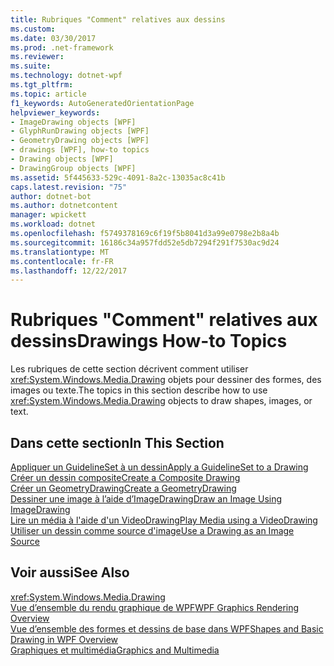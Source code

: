 ```yaml
---
title: Rubriques "Comment" relatives aux dessins
ms.custom: 
ms.date: 03/30/2017
ms.prod: .net-framework
ms.reviewer: 
ms.suite: 
ms.technology: dotnet-wpf
ms.tgt_pltfrm: 
ms.topic: article
f1_keywords: AutoGeneratedOrientationPage
helpviewer_keywords:
- ImageDrawing objects [WPF]
- GlyphRunDrawing objects [WPF]
- GeometryDrawing objects [WPF]
- drawings [WPF], how-to topics
- Drawing objects [WPF]
- DrawingGroup objects [WPF]
ms.assetid: 5f445633-529c-4091-8a2c-13035ac8c41b
caps.latest.revision: "75"
author: dotnet-bot
ms.author: dotnetcontent
manager: wpickett
ms.workload: dotnet
ms.openlocfilehash: f5749378169c6f19f5b8041d3a99e0798e2b8a4b
ms.sourcegitcommit: 16186c34a957fdd52e5db7294f291f7530ac9d24
ms.translationtype: MT
ms.contentlocale: fr-FR
ms.lasthandoff: 12/22/2017
---
```

# <a name="drawings-how-to-topics"></a><span data-ttu-id="cf28a-102">Rubriques "Comment" relatives aux dessins</span><span class="sxs-lookup"><span data-stu-id="cf28a-102">Drawings How-to Topics</span></span>
<span data-ttu-id="cf28a-103">Les rubriques de cette section décrivent comment utiliser <xref:System.Windows.Media.Drawing> objets pour dessiner des formes, des images ou texte.</span><span class="sxs-lookup"><span data-stu-id="cf28a-103">The topics in this section describe how to use <xref:System.Windows.Media.Drawing> objects to draw shapes, images, or text.</span></span>  
  
## <a name="in-this-section"></a><span data-ttu-id="cf28a-104">Dans cette section</span><span class="sxs-lookup"><span data-stu-id="cf28a-104">In This Section</span></span>  
 [<span data-ttu-id="cf28a-105">Appliquer un GuidelineSet à un dessin</span><span class="sxs-lookup"><span data-stu-id="cf28a-105">Apply a GuidelineSet to a Drawing</span></span>](../../../../docs/framework/wpf/graphics-multimedia/how-to-apply-a-guidelineset-to-a-drawing.md)  
  [<span data-ttu-id="cf28a-106">Créer un dessin composite</span><span class="sxs-lookup"><span data-stu-id="cf28a-106">Create a Composite Drawing</span></span>](../../../../docs/framework/wpf/graphics-multimedia/how-to-create-a-composite-drawing.md)  
  [<span data-ttu-id="cf28a-107">Créer un GeometryDrawing</span><span class="sxs-lookup"><span data-stu-id="cf28a-107">Create a GeometryDrawing</span></span>](../../../../docs/framework/wpf/graphics-multimedia/how-to-create-a-geometrydrawing.md)  
  [<span data-ttu-id="cf28a-108">Dessiner une image à l’aide d’ImageDrawing</span><span class="sxs-lookup"><span data-stu-id="cf28a-108">Draw an Image Using ImageDrawing</span></span>](../../../../docs/framework/wpf/graphics-multimedia/how-to-draw-an-image-using-imagedrawing.md)  
  [<span data-ttu-id="cf28a-109">Lire un média à l'aide d'un VideoDrawing</span><span class="sxs-lookup"><span data-stu-id="cf28a-109">Play Media using a VideoDrawing</span></span>](../../../../docs/framework/wpf/graphics-multimedia/how-to-play-media-using-a-videodrawing.md)  
  [<span data-ttu-id="cf28a-110">Utiliser un dessin comme source d'image</span><span class="sxs-lookup"><span data-stu-id="cf28a-110">Use a Drawing as an Image Source</span></span>](../../../../docs/framework/wpf/graphics-multimedia/how-to-use-a-drawing-as-an-image-source.md)  
  
## <a name="see-also"></a><span data-ttu-id="cf28a-111">Voir aussi</span><span class="sxs-lookup"><span data-stu-id="cf28a-111">See Also</span></span>  
 <xref:System.Windows.Media.Drawing>  
 [<span data-ttu-id="cf28a-112">Vue d’ensemble du rendu graphique de WPF</span><span class="sxs-lookup"><span data-stu-id="cf28a-112">WPF Graphics Rendering Overview</span></span>](../../../../docs/framework/wpf/graphics-multimedia/wpf-graphics-rendering-overview.md)  
 [<span data-ttu-id="cf28a-113">Vue d’ensemble des formes et dessins de base dans WPF</span><span class="sxs-lookup"><span data-stu-id="cf28a-113">Shapes and Basic Drawing in WPF Overview</span></span>](../../../../docs/framework/wpf/graphics-multimedia/shapes-and-basic-drawing-in-wpf-overview.md)  
 [<span data-ttu-id="cf28a-114">Graphiques et multimédia</span><span class="sxs-lookup"><span data-stu-id="cf28a-114">Graphics and Multimedia</span></span>](../../../../docs/framework/wpf/graphics-multimedia/index.md)

